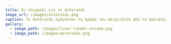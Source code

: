 ```yaml
---
title: Οι επιρροές για το Asteroids
image_url: /images/asteroids.png
caption: Το Asteroids εμπνέεται τη δράση του παιχνιδιού από το παλιότερο Space War, αλλά το λογισμικό διάδρασης του βασίζεται στο αρκετά διαφορετικό Lunar Lander.
gallery:
  - image_path: /images/lunar-lander-arcade.png
  - image_path: /images/asteroids.png
---
```

    
